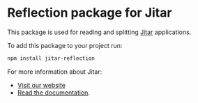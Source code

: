 
# Reflection package for Jitar

This package is used for reading and splitting [Jitar](https://jitar.dev) applications.

To add this package to your project run:

```bash
npm install jitar-reflection
```

For more information about Jitar:

* [Visit our website](https://jitar.dev)
* [Read the documentation](https://docs.jitar.dev).
